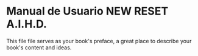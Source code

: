 # Manual de Usuario NEW RESET A.I.H.D.

This file file serves as your book's preface, a great place to describe your book's content and ideas.

